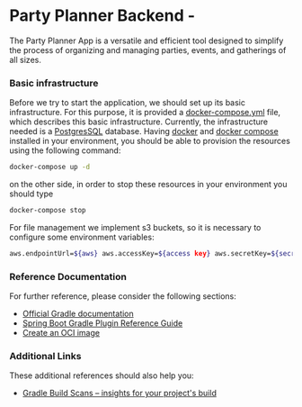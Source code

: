 # Party Planner Backend - 
The Party Planner App is a versatile and efficient tool designed to simplify the process of organizing and managing parties, events, and gatherings of all sizes.

### Basic infrastructure

Before we try to start the application, we should set up its basic infrastructure.
For this purpose, it is provided a [docker-compose.yml](/docker-compose.yml) file, which describes this basic infrastructure.
Currently, the infrastructure needed is a [PostgresSQL](https://www.postgresql.org/) database. Having [docker](https://www.docker.com/) and
[docker compose](https://docs.docker.com/compose/) installed in your environment, you should be able to provision the resources using the following command:

```sh
docker-compose up -d
```
on the other side, in order to stop these resources in your environment you should type
```sh
docker-compose stop
```
For file management we implement s3 buckets, so it is necessary to configure some environment variables:
```sh
aws.endpointUrl=${aws} aws.accessKey=${access key} aws.secretKey=${secret key}
```

### Reference Documentation
For further reference, please consider the following sections:

* [Official Gradle documentation](https://docs.gradle.org)
* [Spring Boot Gradle Plugin Reference Guide](https://docs.spring.io/spring-boot/docs/3.0.0/gradle-plugin/reference/html/)
* [Create an OCI image](https://docs.spring.io/spring-boot/docs/3.0.0/gradle-plugin/reference/html/#build-image)

### Additional Links
These additional references should also help you:

* [Gradle Build Scans – insights for your project's build](https://scans.gradle.com#gradle)


